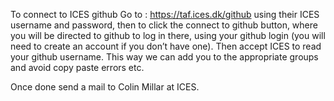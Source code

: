 To connect to ICES github
Go to :
https://taf.ices.dk/github
using their ICES username and password, then to click the connect to github button, where you will be directed to github to log in there, using your github login (you will need to create an account if you don’t have one). Then accept ICES to read your github username.  This way we can add you to the appropriate groups and avoid copy paste errors etc.

Once done send a mail to Colin Millar at ICES.


